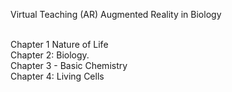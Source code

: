 Virtual Teaching (AR) Augmented Reality in Biology

<br>Chapter 1 Nature of Life
<br>Chapter 2: Biology.
<br>Chapter 3 - Basic Chemistry
<br>Chapter 4: Living Cells